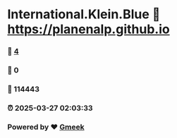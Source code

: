# International.Klein.Blue :link: https://planenalp.github.io 
### :page_facing_up: [4](https://planenalp.github.io/tag.html) 
### :speech_balloon: 0 
### :hibiscus: 114443 
### :alarm_clock: 2025-03-27 02:03:33 
### Powered by :heart: [Gmeek](https://github.com/Meekdai/Gmeek)
